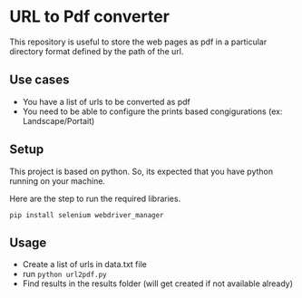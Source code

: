 # URL to Pdf converter

This repository is useful to store the web pages as pdf in a particular directory format defined by the path of the url.

## Use cases
- You have a list of urls to be converted as pdf
- You need to be able to configure the prints based congigurations (ex: Landscape/Portait)


## Setup
This project is based on python. So, its expected that you have python running on your machine.

Here are the step to run the required libraries.


```
pip install selenium webdriver_manager
```

## Usage
- Create a list of urls in data.txt file
- run `python url2pdf.py`
- Find results in the results folder (will get created if not available already)
  
